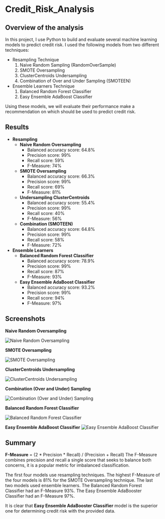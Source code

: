 # Credit_Risk_Analysis

## Overview of the analysis


In this project, I use Python to build and evaluate several machine learning models to predict credit risk.  I used the following models from two different techniques:

* Resampling Technique
	1) Naive Random Sampling (RandomOverSample)
	2) SMOTE Oversampling
	3) ClusterCentroids Undersampling
	4) Combination of Over and Under Sampling (SMOTEEN)
* Ensemble Learners Technique
	1) Balanced Random Forest Classifier
	2) Easy Ensemble AdaBoost Classifier

Using these models, we will evaluate their performance make a recommendation on which should be used to predict credit risk.

## Results

- **Resampling**
	-  **Naive Random Oversampling**
		- Balanced accuracy score: 64.8%
		- Precision score: 99%
		- Recall score: 59%
		- F-Measure: 74%
	- **SMOTE Oversampling**
		- Balanced accuracy score: 66.3%
		- Precision score: 99%
		- Recall score: 69%
		- F-Measure: 81%
	- **Undersampling ClusterCentroids** 
		- Balanced accuracy score: 55.4%
		- Precision score: 99%
		- Recall score: 40%
		- F-Measure: 56%
	- **Combination (SMOTEEN)** 
		- Balanced accuracy score: 64.8%
		- Precision score: 99%
		- Recall score: 58%
		- F-Measure: 72%
- **Ensemble Learners**
	-  **Balanced Random Forest Classifier**
		- Balanced accuracy score: 78.9%
		- Precision score: 99%
		- Recall score: 87%
		- F-Measure: 93%
	- **Easy Ensemble AdaBoost Classifier**
		- Balanced accuracy score: 93.2%
		- Precision score: 99%
		- Recall score: 94%
		- F-Measure: 97%

##  Screenshots

**Naive Random Oversampling**

![Naive Random Oversampling](https://github.com/BlazeMedina/Credit_Risk_Analysis/blob/main/Images/Naive_Random_Oversampling.png)

**SMOTE Oversampling**

![SMOTE Oversampling](https://github.com/BlazeMedina/Credit_Risk_Analysis/blob/main/Images/SMOTE_Oversampling.png)

**ClusterCentroids Undersampling**

![ClusterCentroids Undersampling](https://github.com/BlazeMedina/Credit_Risk_Analysis/blob/main/Images/Undersampling_ClusterCentroids.png)

**Combination (Over and Under) Sampling**

![Combination (Over and Under) Sampling](https://github.com/BlazeMedina/Credit_Risk_Analysis/blob/main/Images/Combination_Over_Under_Sampling.png)

**Balanced Random Forest Classifier**

![Balanced Random Forest Classifier](https://github.com/BlazeMedina/Credit_Risk_Analysis/blob/main/Images/Balanced_Random_Forest_Classifier.png)

**Easy Ensemble AdaBoost Classifier**
![Easy Ensemble AdaBoost Classifier](https://github.com/BlazeMedina/Credit_Risk_Analysis/blob/main/Images/Easy_Ensemble_AdadBoost_Classifier.png)
## Summary
**F-Measure**  = (2 * Precision * Recall) / (Precision + Recall)
The F-Measure combines precision and recall a single score that seeks to balance both concerns, it is a popular metric for imbalanced classification.

The first four models use resampling techniques.  The highest F-Measure of the four models is 81% for the SMOTE Oversampling technique.  The last two models used ensemble learners.  The Balanced Random Forest Classifier had an F-Measure 93%.  The Easy Ensemble AdaBooster Classifier had an F-Measure 97%.

It is clear that **Easy Ensemble AdaBooster Classifier** model is the superior one for determining credit risk with the provided data.
